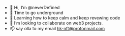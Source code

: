 - 👋 Hi, I’m @neverDefined
- 👀 Time to go underground
- 🌱 Learning how to keep calm and keep revewing code
- 💞️ I’m looking to collaborate on web3 projects. 
- 📫 say olla to my email hk-nft@protonmail.com

